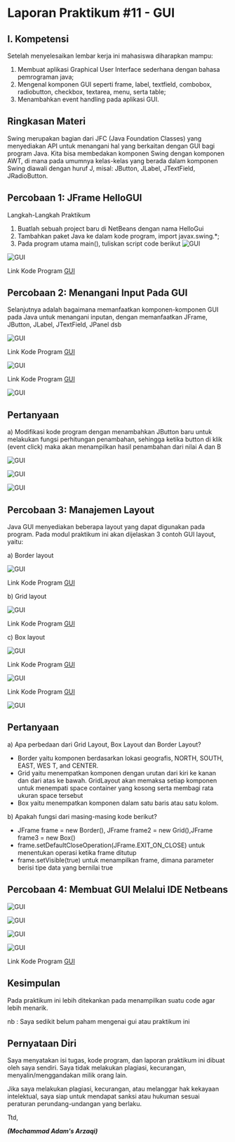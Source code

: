# Laporan Praktikum #11 - GUI

## I. Kompetensi 
Setelah menyelesaikan lembar kerja ini mahasiswa diharapkan mampu: 
1. Membuat aplikasi Graphical User Interface sederhana dengan bahasa pemrograman java; 
2. Mengenal komponen GUI seperti frame, label, textfield, combobox, radiobutton, checkbox, textarea, menu, serta table; 
3. Menambahkan event handling pada aplikasi GUI. 

## Ringkasan Materi

 Swing merupakan bagian dari JFC (Java Foundation Classes) yang menyediakan API untuk menangani hal yang berkaitan dengan GUI bagi program Java.  Kita bisa membedakan komponen Swing dengan komponen AWT, di mana pada umumnya kelas-kelas yang berada dalam komponen Swing diawali dengan huruf J, misal: JButton, JLabel, JTextField, JRadioButton.

 ## Percobaan 1: JFrame HelloGUI 

 Langkah-Langkah Praktikum 
 1. Buatlah sebuah project baru di NetBeans dengan nama HelloGui 
 2. Tambahkan paket Java ke dalam kode program, import javax.swing.*; 
 3. Pada program utama main(), tuliskan script code berikut 
 ![GUI](img/hellogui.png)

 ![GUI](img/helloguiout.PNG)

 Link Kode Program [GUI](../../src/7_GUI/HelloGui.java)

 ## Percobaan 2: Menangani Input Pada GUI 

 Selanjutnya adalah bagaimana memanfaatkan komponen-komponen GUI pada Java untuk menangani inputan, dengan memanfaatkan JFrame, JButton, JLabel, JTextField, JPanel dsb

 ![GUI](img/myinputfrom.PNG)
  
  Link Kode Program [GUI](../../src/7_GUI/MyInputFrom.java)

 ![GUI](img/myinputfrommain.PNG)

 Link Kode Program [GUI](../../src/7_GUI/MyInputFormTest.java)

 ![GUI](img/myinputfromout.PNG)

## Pertanyaan 
a) Modifikasi kode program dengan menambahkan JButton baru untuk melakukan fungsi perhitungan penambahan, sehingga ketika button di klik (event click) maka akan menampilkan hasil penambahan dari nilai A dan B 

![GUI](img/pertanyaanpercobaan2.PNG)

![GUI](img/pertanyaanpercobaan2a.PNG)

![GUI](img/pertanyaanpercobaan2b.PNG)

## Percobaan 3: Manajemen Layout 

Java GUI menyediakan beberapa layout yang dapat digunakan pada program. Pada modul praktikum ini akan dijelaskan 3 contoh GUI layout, yaitu: 

a) Border layout

![GUI](img/border.PNG)

Link Kode Program [GUI](../../src/7_GUI/Border.java)

b) Grid layout  

![GUI](img/grid.PNG)

Link Kode Program [GUI](../../src/7_GUI/Grid.java)

c) Box layout

![GUI](img/box.PNG)

Link Kode Program [GUI](../../src/7_GUI/Box.java)

![GUI](img/layoutgui.PNG)

Link Kode Program [GUI](../../src/7_GUI/LayoutGUI.java)

![GUI](img/percobaan3out.PNG)

## Pertanyaan 

a) Apa perbedaan dari Grid Layout, Box Layout dan Border Layout? 

-	Border yaitu komponen berdasarkan lokasi geografis, NORTH, SOUTH, EAST, WES T, and CENTER. 
-	Grid yaitu menempatkan komponen dengan urutan dari kiri ke kanan dan dari atas ke bawah. GridLayout akan memaksa setiap komponen untuk menempati space container yang kosong serta membagi rata ukuran space tersebut
-	Box yaitu menempatkan komponen dalam satu baris atau satu kolom.


b) Apakah fungsi dari masing-masing kode berikut?

-	JFrame frame = new Border(), JFrame frame2 = new Grid(),JFrame frame3 = new Box() 
-	frame.setDefaultCloseOperation(JFrame.EXIT_ON_CLOSE) untuk  menentukan operasi ketika frame ditutup
-	frame.setVisible(true) untuk  menampilkan frame, dimana parameter berisi tipe data yang bernilai true

## Percobaan 4: Membuat GUI Melalui IDE Netbeans 

![GUI](img/swingcode.PNG)

![GUI](img/swingdesign.PNG)

![GUI](img/swingout.PNG)

![GUI](img/swingout2.PNG)

Link Kode Program [GUI](../../src/7_GUI/Swing.java)

## Kesimpulan

Pada praktikum ini lebih ditekankan pada menampilkan suatu code agar lebih menarik.

nb : Saya sedikit belum paham mengenai gui atau praktikum ini

## Pernyataan Diri

Saya menyatakan isi tugas, kode program, dan laporan praktikum ini dibuat oleh saya sendiri. Saya tidak melakukan plagiasi, kecurangan, menyalin/menggandakan milik orang lain.

Jika saya melakukan plagiasi, kecurangan, atau melanggar hak kekayaan intelektual, saya siap untuk mendapat sanksi atau hukuman sesuai peraturan perundang-undangan yang berlaku.

Ttd,

***(Mochammad Adam's Arzaqi)***
